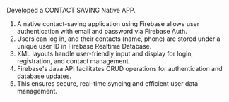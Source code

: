 Developed a CONTACT SAVING Native APP.
1. A native contact-saving application using Firebase allows user authentication with email and password via Firebase Auth.
2. Users can log in, and their contacts (name, phone) are stored under a unique user ID in Firebase Realtime Database.
3. XML layouts handle user-friendly input and display for login, registration, and contact management.
4. Firebase's Java API facilitates CRUD operations for authentication and database updates.
5. This ensures secure, real-time syncing and efficient user data management.
